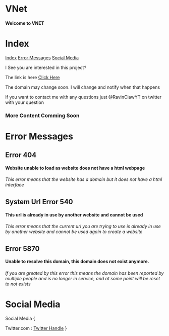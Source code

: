 # VNet
#### Welcome to VNET

# Index
[Index](https://github.com/RavinClaw/VNet/blob/main/README.md#index)
[Error Messages](https://github.com/RavinClaw/VNet/blob/main/README.md#error-messages)
[Social Media](https://github.com/RavinClaw/VNet/blob/main/README.md#social-media)


I See you are interested in this project?

The link is here [Click Here](https://vnet.ravinclaw.repl.co)

The domain may change soon. I will change and notify when that happens


If you want to contact me with any questions just @RavinClawYT on twitter with your question


### More Content Comming Soon


# Error Messages

## Error 404
#### Website unable to load as website does not have a html webpage
###### This error means that the website has a domain but it does not have a html interface

## System Url Error 540
#### This url is already in use by another website and cannot be used
###### This error means that the current url you are trying to use is already in use by another website and cannot be used again to create a website

## Error 5870
#### Unable to resolve this domain, this domain does not exist anymore.
###### If you are greated by this error this means the domain has been reported by multiple people and is no longer in service, and at some point will be reset to not exists


# Social Media
Social Media {

Twitter.com : [Twitter Handle](https://twitter.com/@RavinClawYT)
}
